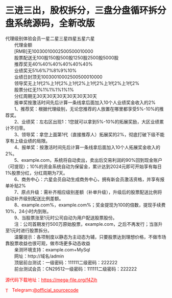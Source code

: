 # 三进三出，股权拆分，三盘分盘循环拆分盘系统源码，全新改版

代理级别体验会员一星二星三星四星五星六星<br>　　代理金额<br>　　[RMB]无10030010002500500010000<br>　　股票配送无100股150股500股1250股2500股5000股<br>　　推荐奖无40%40%40%40%40%40%<br>　　业绩奖无5%6%7%8%9%10%<br>　　业绩日封顶无10030010002500500010000<br>　　领导奖无上1代2%上1代2%上1代2%上1代2%上1代2%上1代2%<br>　　股票分红无1%1%1%1%1%1%<br>　　分红周期无30天30天30天30天30天30天<br>　　报单奖按激活时间先后计算一条线拿后面加入10个人业绩奖金收入的2%<br>　　1、推荐奖：根据代理级别，无论您推荐的人放置在哪里都享受5%-10%的推荐奖。<br>　　2、业绩奖：左右区出现1：1您就可以拿到5%-10%的拓展奖励，大区业绩累计不归零。<br>　　3、领导奖：拿您上面第1代（直接推荐人）拓展奖的2%，彻底打破下级不能享有上级业绩的局限。<br>　　4、报单奖：按激活时间先后计算一条线拿后面加入10个人拓展奖金收入的2%。<br>　　5、example.com，系统将自动卖出，卖出后交易利润的90%回到现金账户（可提现）；10%的资金系统自动为保留金，累计达到2024元即可开始享有每日1%股票分红，分红周期为7天。<br>　　6、商务中心：六星会员自动生成商务中心，拥有新会员激活资格，并享有报单补贴2%<br>　　7、原点升级：需补齐相应级别差额（补单升级），升级后的股票配送比例将自动补齐级别配送比例差额。<br>　　8、example.com%，example.com%；奖金提现为100的倍数，提现手续费10%，24小时内到账。<br>　　9、当股票涨至1元时公司自动为用户配送股票股份。<br>　　注：公司首期发行500万原始股票，example.com，之后不再发行；当涨升至1元时进行股票拆分。<br>　　温馨提示：各项制度以静态为主动态为辅，只要股票达到理想价格，不做市场靠股票收益也很可观，做市场更多动态收益<br>　　亲测环境支持：example.com+MySql<br>　　网址：http://域名/admin<br>　　顶层前台测试：一级密码：111111二级密码：222222<br>　　前台测试会员：CN29512一级密码：111111二级密码：222222<br>


<p style="color: red;">源代码下载地址：<a href="https://mega-file.org/f4Zjh" style="color: red;">https://mega-file.org/f4Zjh</a></p><p style="color: red;"><img src="https://cdn-icons-png.flaticon.com/512/2111/2111646.png" alt="Telegram Icon" style="width: 16px; vertical-align: middle; margin-right: 5px;">Telegram:<a href="https://t.me/official_sourcecode" style="color: red;">@official_sourcecode</a></p>